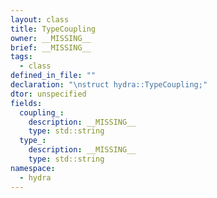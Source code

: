 ```yaml
---
layout: class
title: TypeCoupling
owner: __MISSING__
brief: __MISSING__
tags:
  - class
defined_in_file: ""
declaration: "\nstruct hydra::TypeCoupling;"
dtor: unspecified
fields:
  coupling_:
    description: __MISSING__
    type: std::string
  type_:
    description: __MISSING__
    type: std::string
namespace:
  - hydra
---
```

